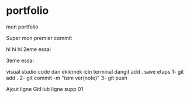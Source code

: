 # portfolio

mon portfolio

Super mon premier commit

hi hi hi
2eme essai

3eme essai

visual studio code dan eklemek icin
terminal dangit add . 
save etaps
1- git add .
2- git commit -m "isim ver(note)"
3- git push   

Ajout ligne GitHub
ligne supp 01